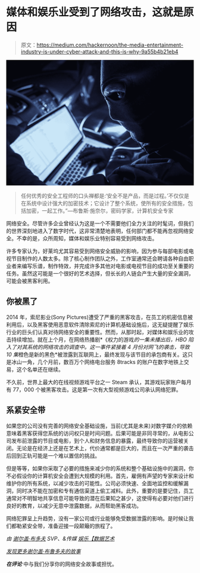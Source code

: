 # 媒体和娱乐业受到了网络攻击，这就是原因

> 原文：<https://medium.com/hackernoon/the-media-entertainment-industry-is-under-cyber-attack-and-this-is-why-9a55b4b21eb4>

![](img/8f54cf566baf5026f08ebd9e85e0fb58.png)

> 任何优秀的安全工程师的口头禅都是:‘安全不是产品，而是过程。’不仅仅是在系统中设计强大的加密技术；它设计了整个系统，使所有的安全措施，包括加密，一起工作。”—布鲁斯·施奈尔，密码学家，计算机安全专家

网络安全。尽管许多企业曾经认为这是一个不需要他们全力关注的时髦词，但我们的世界深刻地进入了数字时代，这非常清楚地表明，任何部门都不能再忽视网络安全。不幸的是，众所周知，媒体和娱乐业特别容易受到网络攻击。

许多专家认为，好莱坞尤其容易受到网络安全威胁的影响，因为参与每部电影或电视节目制作的人数太多。除了核心制作团队之外，工作室通常还会聘请各种自由职业者来编写乐谱，制作特效，并完成许多其他对电影或电视节目的成功至关重要的任务。虽然这可能是一个很好的艺术选择，但长长的人链会产生大量的安全漏洞，可能会被黑客利用。

## 你被黑了

2014 年，索尼影业(Sony Pictures)遭受了严重的黑客攻击，在员工的机密信息被利用后，以及黑客使用恶意软件清除索尼的计算机基础设施后，这无疑提醒了娱乐行业的巨头们认真对待网络安全的重要性。然而，从那时起，对媒体和娱乐业的攻击持续增加。就在上个月，在网络热播剧*《权力的游戏*的一集未播出后，HBO 陷入了对其系统的网络攻击的调查中。这一事件紧接着 4 月份对网飞的袭击，导致 10 集*橙色是新的黑色*被泄露到互联网上，最终发现与该节目的承包商有关。这只是冰山一角，几个月前，数百万个网络电台服务 8tracks 的账户在数字地铁上交易，这个名单还在继续。

不久前，世界上最大的在线视频游戏平台之一 Steam 承认，其游戏玩家账户每月有 77，000 个被黑客攻击。这是第一次有大型视频游戏公司承认网络犯罪。

## **系紧安全带**

如果您的公司没有完善的网络安全基础设施，当前(尤其是未来)对数字媒介的依赖意味着黑客获得您系统的访问权只是时间问题。后果可能是非同寻常的，从电影公司发布前泄露的节目或电影，到个人和财务信息的暴露，最终导致你的运营被关闭。无论是在经济上还是在艺术上，代价通常都是巨大的，而且在一次严重的袭击后回到正轨可能是一个难以置信的挑战。

但是等等，如果你采取了必要的措施来减少你的系统和整个基础设施中的漏洞，你不必假设你的计算机安全会遭到大规模的利用。首先，雇佣有声望的专家来设计和维护你的所有系统，以减少攻击的可能性。公司必须快速、全面地监控和缓解漏洞，同时决不能在加密和专有通信渠道上偷工减料。此外，重要的是要记住，员工通常对不明智地共享信息可能导致的潜在后果知之甚少，这使得有必要对他们进行良好的教育，以减少无意中泄露数据，从而帮助黑客成功。

网络犯罪呈上升趋势，没有一家公司或行业能够免受数据泄露的影响。是时候让我们都勒紧安全带，准备迎接一段颠簸的旅程了。

*由* [*谢尔盖·布多夫*](https://www.linkedin.com/in/sbludov/) *SVP、&传媒* [*娱乐【数据艺术*](https://www.dataart.com/industry/media-and-entertainment?utm_source=medium.com&utm_medium=referral&utm_campaign=m-regular&utm_content=da-hn-sbludov-cyber)

[*发现更多谢尔盖·布鲁多夫的故事*](https://www.linkedin.com/in/sbludov/detail/recent-activity/posts/)

***在评论*** 中与我们分享你的网络安全故事或担忧。